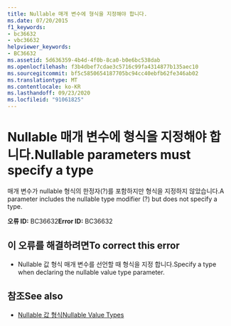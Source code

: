 ```yaml
---
title: Nullable 매개 변수에 형식을 지정해야 합니다.
ms.date: 07/20/2015
f1_keywords:
- bc36632
- vbc36632
helpviewer_keywords:
- BC36632
ms.assetid: 5d636359-4b4d-4f0b-8ca0-b0e6bc538dab
ms.openlocfilehash: f3b4dbef7cdae3c5716c99fa4314877b135aec10
ms.sourcegitcommit: bf5c5850654187705bc94cc40ebfb62fe346ab02
ms.translationtype: MT
ms.contentlocale: ko-KR
ms.lasthandoff: 09/23/2020
ms.locfileid: "91061825"
---
```

# <a name="nullable-parameters-must-specify-a-type"></a><span data-ttu-id="266ea-102">Nullable 매개 변수에 형식을 지정해야 합니다.</span><span class="sxs-lookup"><span data-stu-id="266ea-102">Nullable parameters must specify a type</span></span>

<span data-ttu-id="266ea-103">매개 변수가 nullable 형식의 한정자(?)를 포함하지만 형식을 지정하지 않았습니다.</span><span class="sxs-lookup"><span data-stu-id="266ea-103">A parameter includes the nullable type modifier (?) but does not specify a type.</span></span>  
  
 <span data-ttu-id="266ea-104">**오류 ID:** BC36632</span><span class="sxs-lookup"><span data-stu-id="266ea-104">**Error ID:** BC36632</span></span>  
  
## <a name="to-correct-this-error"></a><span data-ttu-id="266ea-105">이 오류를 해결하려면</span><span class="sxs-lookup"><span data-stu-id="266ea-105">To correct this error</span></span>  
  
- <span data-ttu-id="266ea-106">Nullable 값 형식 매개 변수를 선언할 때 형식을 지정 합니다.</span><span class="sxs-lookup"><span data-stu-id="266ea-106">Specify a type when declaring the nullable value type parameter.</span></span>  
  
## <a name="see-also"></a><span data-ttu-id="266ea-107">참조</span><span class="sxs-lookup"><span data-stu-id="266ea-107">See also</span></span>

- [<span data-ttu-id="266ea-108">Nullable 값 형식</span><span class="sxs-lookup"><span data-stu-id="266ea-108">Nullable Value Types</span></span>](../programming-guide/language-features/data-types/nullable-value-types.md)
